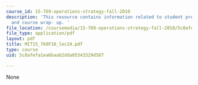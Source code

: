 ```yaml
---
course_id: 15-769-operations-strategy-fall-2010
description: 'This resource contains information related to student presentations
  and course wrap- up. '
file_location: /coursemedia/15-769-operations-strategy-fall-2010/5c8afefa1ea6baab2dda05343329d587_MIT15_769F10_lec24.pdf
file_type: application/pdf
layout: pdf
title: MIT15_769F10_lec24.pdf
type: course
uid: 5c8afefa1ea6baab2dda05343329d587

---
```

None